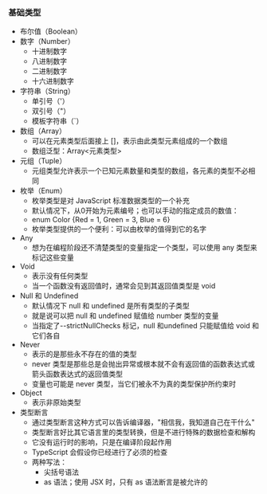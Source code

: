 ### 基础类型
+ 布尔值（Boolean）
+ 数字（Number）
  + 十进制数字
  + 八进制数字
  + 二进制数字
  + 十六进制数字
+ 字符串（String）
  + 单引号（'）
  + 双引号（"）
  + 模板字符串（`）
+ 数组（Array）
  + 可以在元素类型后面接上 []，表示由此类型元素组成的一个数组
  + 数组泛型：Array<元素类型>
+ 元组（Tuple）
  + 元组类型允许表示一个已知元素数量和类型的数组，各元素的类型不必相同
+ 枚举（Enum）
  + 枚举类型是对 JavaScript 标准数据类型的一个补充
  + 默认情况下，从0开始为元素编号；也可以手动的指定成员的数值：
  + enum Color {Red = 1, Green = 3, Blue = 6}
  + 枚举类型提供的一个便利：可以由枚举的值得到它的名字
+ Any
  + 想为在编程阶段还不清楚类型的变量指定一个类型，可以使用 any 类型来标记这些变量
+ Void
  + 表示没有任何类型
  + 当一个函数没有返回值时，通常会见到其返回值类型是 void
+ Null 和 Undefined
  + 默认情况下 null 和 undefined 是所有类型的子类型
  + 就是说可以把 null 和 undefined 赋值给 number 类型的变量
  + 当指定了--strictNullChecks 标记，null 和undefined 只能赋值给 void 和它们各自
+ Never
  + 表示的是那些永不存在的值的类型
  + never 类型是那些总是会抛出异常或根本就不会有返回值的函数表达式或箭头函数表达式的返回值类型
  + 变量也可能是 never 类型，当它们被永不为真的类型保护所约束时
+ Object
  + 表示非原始类型
+ 类型断言
  + 通过类型断言这种方式可以告诉编译器，"相信我，我知道自己在干什么"
  + 类型断言好比其它语言里的类型转换，但是不进行特殊的数据检查和解构
  + 它没有运行时的影响，只是在编译阶段起作用
  + TypeScript 会假设你已经进行了必须的检查
  + 两种写法：
    + 尖括号语法
    + as 语法；使用 JSX 时，只有 as 语法断言是被允许的